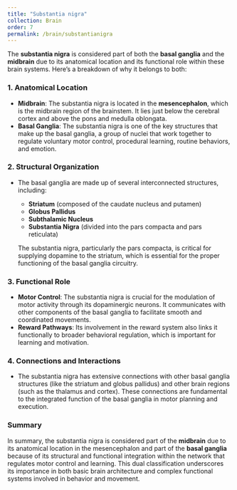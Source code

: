 ```yaml
---
title: "Substantia nigra"
collection: Brain
order: 7
permalink: /brain/substantianigra
---
```


The **substantia nigra** is considered part of both the **basal ganglia** and the **midbrain** due to its anatomical location and its functional role within these brain systems. Here’s a breakdown of why it belongs to both:

### 1. **Anatomical Location**
- **Midbrain**: The substantia nigra is located in the **mesencephalon**, which is the midbrain region of the brainstem. It lies just below the cerebral cortex and above the pons and medulla oblongata.
- **Basal Ganglia**: The substantia nigra is one of the key structures that make up the basal ganglia, a group of nuclei that work together to regulate voluntary motor control, procedural learning, routine behaviors, and emotion.

### 2. **Structural Organization**
- The basal ganglia are made up of several interconnected structures, including:
  - **Striatum** (composed of the caudate nucleus and putamen)
  - **Globus Pallidus**
  - **Subthalamic Nucleus**
  - **Substantia Nigra** (divided into the pars compacta and pars reticulata)
  
  The substantia nigra, particularly the pars compacta, is critical for supplying dopamine to the striatum, which is essential for the proper functioning of the basal ganglia circuitry.

### 3. **Functional Role**
- **Motor Control**: The substantia nigra is crucial for the modulation of motor activity through its dopaminergic neurons. It communicates with other components of the basal ganglia to facilitate smooth and coordinated movements.
- **Reward Pathways**: Its involvement in the reward system also links it functionally to broader behavioral regulation, which is important for learning and motivation.

### 4. **Connections and Interactions**
- The substantia nigra has extensive connections with other basal ganglia structures (like the striatum and globus pallidus) and other brain regions (such as the thalamus and cortex). These connections are fundamental to the integrated function of the basal ganglia in motor planning and execution.

### Summary
In summary, the substantia nigra is considered part of the **midbrain** due to its anatomical location in the mesencephalon and part of the **basal ganglia** because of its structural and functional integration within the network that regulates motor control and learning. This dual classification underscores its importance in both basic brain architecture and complex functional systems involved in behavior and movement.
